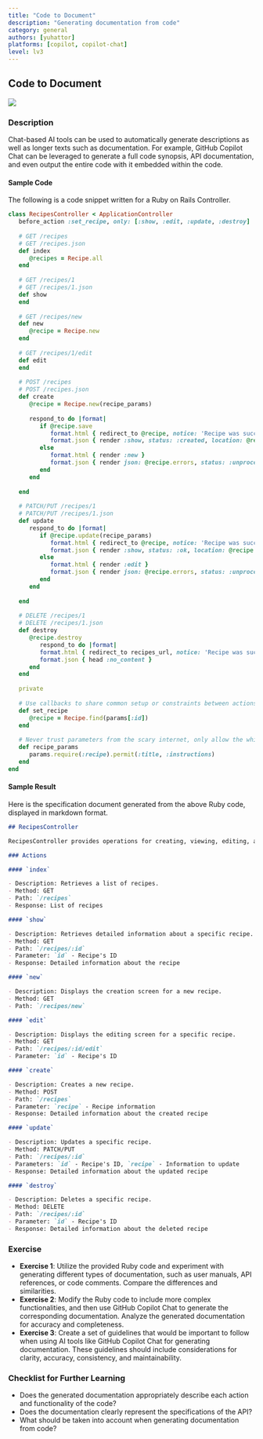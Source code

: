 ```yaml
---
title: "Code to Document"
description: "Generating documentation from code"
category: general
authors: [yuhattor] 
platforms: [copilot, copilot-chat]
level: lv3
---
```


## Code to Document

[<img src="https://img.shields.io/badge/Lv2-Practically_Viable_Pattern-green">](https://github.com/orgs/AI-Native-Development/projects/1/)

### Description

Chat-based AI tools can be used to automatically generate descriptions as well as longer texts such as documentation. For example, GitHub Copilot Chat can be leveraged to generate a full code synopsis, API documentation, and even output the entire code with it embedded within the code.

#### Sample Code

The following is a code snippet written for a Ruby on Rails Controller.

```ruby
class RecipesController < ApplicationController
   before_action :set_recipe, only: [:show, :edit, :update, :destroy]
   
   # GET /recipes
   # GET /recipes.json
   def index
      @recipes = Recipe.all
   end
   
   # GET /recipes/1
   # GET /recipes/1.json
   def show
   end
   
   # GET /recipes/new
   def new
      @recipe = Recipe.new
   end
   
   # GET /recipes/1/edit
   def edit
   end
   
   # POST /recipes
   # POST /recipes.json
   def create
      @recipe = Recipe.new(recipe_params)
      
      respond_to do |format|
         if @recipe.save
            format.html { redirect_to @recipe, notice: 'Recipe was successfully created.' }
            format.json { render :show, status: :created, location: @recipe }
         else
            format.html { render :new }
            format.json { render json: @recipe.errors, status: :unprocessable_entity }
         end
      end
      
   end
   
   # PATCH/PUT /recipes/1
   # PATCH/PUT /recipes/1.json
   def update
      respond_to do |format|
         if @recipe.update(recipe_params)
            format.html { redirect_to @recipe, notice: 'Recipe was successfully updated.' }
            format.json { render :show, status: :ok, location: @recipe }
         else
            format.html { render :edit }
            format.json { render json: @recipe.errors, status: :unprocessable_entity }
         end
      end
      
   end
   
   # DELETE /recipes/1
   # DELETE /recipes/1.json
   def destroy
      @recipe.destroy
         respond_to do |format|
         format.html { redirect_to recipes_url, notice: 'Recipe was successfully destroyed.' }
         format.json { head :no_content }
      end
   end
   
   private
   
   # Use callbacks to share common setup or constraints between actions.
   def set_recipe
      @recipe = Recipe.find(params[:id])
   end
   
   # Never trust parameters from the scary internet, only allow the white list through.
   def recipe_params
      params.require(:recipe).permit(:title, :instructions)
   end
end
```

#### Sample Result

Here is the specification document generated from the above Ruby code, displayed in markdown format.

```md
## RecipesController

RecipesController provides operations for creating, viewing, editing, and deleting recipes, etc.

### Actions

#### `index`

- Description: Retrieves a list of recipes.
- Method: GET
- Path: `/recipes`
- Response: List of recipes

#### `show`

- Description: Retrieves detailed information about a specific recipe.
- Method: GET
- Path: `/recipes/:id`
- Parameter: `id` - Recipe's ID
- Response: Detailed information about the recipe

#### `new`

- Description: Displays the creation screen for a new recipe.
- Method: GET
- Path: `/recipes/new`

#### `edit`

- Description: Displays the editing screen for a specific recipe.
- Method: GET
- Path: `/recipes/:id/edit`
- Parameter: `id` - Recipe's ID

#### `create`

- Description: Creates a new recipe.
- Method: POST
- Path: `/recipes`
- Parameter: `recipe` - Recipe information
- Response: Detailed information about the created recipe

#### `update`

- Description: Updates a specific recipe.
- Method: PATCH/PUT
- Path: `/recipes/:id`
- Parameters: `id` - Recipe's ID, `recipe` - Information to update
- Response: Detailed information about the updated recipe

#### `destroy`

- Description: Deletes a specific recipe.
- Method: DELETE
- Path: `/recipes/:id`
- Parameter: `id` - Recipe's ID
- Response: Detailed information about the deleted recipe
```

### Exercise

- **Exercise 1**: Utilize the provided Ruby code and experiment with generating different types of documentation, such as user manuals, API references, or code comments. Compare the differences and similarities.
- **Exercise 2**: Modify the Ruby code to include more complex functionalities, and then use GitHub Copilot Chat to generate the corresponding documentation. Analyze the generated documentation for accuracy and completeness.
- **Exercise 3**: Create a set of guidelines that would be important to follow when using AI tools like GitHub Copilot Chat for generating documentation. These guidelines should include considerations for clarity, accuracy, consistency, and maintainability.

### Checklist for Further Learning

- Does the generated documentation appropriately describe each action and functionality of the code?
- Does the documentation clearly represent the specifications of the API?
- What should be taken into account when generating documentation from code?
